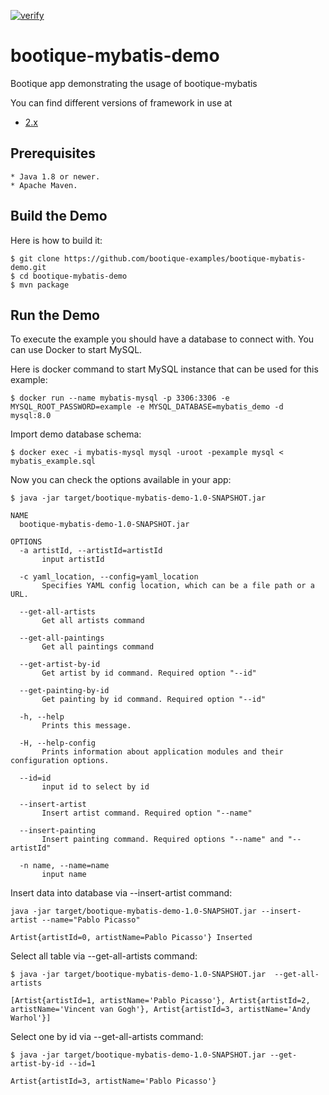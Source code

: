 [![verify](https://github.com/bootique-examples/bootique-mybatis-demo/actions/workflows/verify.yml/badge.svg)](https://github.com/bootique-examples/bootique-mybatis-demo/actions/workflows/verify.yml)

# bootique-mybatis-demo
Bootique app demonstrating the usage of bootique-mybatis

You can find different versions of framework in use at
* [2.x](https://github.com/bootique-examples/bootique-mybatis-demo/tree/2.x)

## Prerequisites
      
    * Java 1.8 or newer.
    * Apache Maven.

## Build the Demo
      
Here is how to build it:
        
    $ git clone https://github.com/bootique-examples/bootique-mybatis-demo.git
    $ cd bootique-mybatis-demo
    $ mvn package

## Run the Demo

To execute the example you should have a database to connect with. You can use Docker to start MySQL.

Here is docker command to start MySQL instance that can be used for this example: 
 
    $ docker run --name mybatis-mysql -p 3306:3306 -e MYSQL_ROOT_PASSWORD=example -e MYSQL_DATABASE=mybatis_demo -d mysql:8.0

Import demo database schema:
 
    $ docker exec -i mybatis-mysql mysql -uroot -pexample mysql < mybatis_example.sql

Now you can check the options available in your app:

    $ java -jar target/bootique-mybatis-demo-1.0-SNAPSHOT.jar 

    NAME
      bootique-mybatis-demo-1.0-SNAPSHOT.jar

    OPTIONS
      -a artistId, --artistId=artistId
           input artistId

      -c yaml_location, --config=yaml_location
           Specifies YAML config location, which can be a file path or a URL.

      --get-all-artists
           Get all artists command

      --get-all-paintings
           Get all paintings command

      --get-artist-by-id
           Get artist by id command. Required option "--id"

      --get-painting-by-id
           Get painting by id command. Required option "--id"

      -h, --help
           Prints this message.

      -H, --help-config
           Prints information about application modules and their configuration options.

      --id=id
           input id to select by id

      --insert-artist
           Insert artist command. Required option "--name"

      --insert-painting
           Insert painting command. Required options "--name" and "--artistId"

      -n name, --name=name
           input name


Insert data into database via --insert-artist command:

    java -jar target/bootique-mybatis-demo-1.0-SNAPSHOT.jar --insert-artist --name="Pablo Picasso"

    Artist{artistId=0, artistName=Pablo Picasso'} Inserted


Select all table via --get-all-artists command:

    $ java -jar target/bootique-mybatis-demo-1.0-SNAPSHOT.jar  --get-all-artists

    [Artist{artistId=1, artistName='Pablo Picasso'}, Artist{artistId=2, artistName='Vincent van Gogh'}, Artist{artistId=3, artistName='Andy Warhol'}]

Select one by id via --get-all-artists command:

    $ java -jar target/bootique-mybatis-demo-1.0-SNAPSHOT.jar --get-artist-by-id --id=1 

    Artist{artistId=3, artistName='Pablo Picasso'}





          
